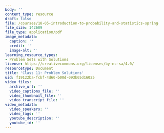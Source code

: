 ```yaml
---
body: ''
content_type: resource
draft: false
file: /courses/18-05-introduction-to-probability-and-statistics-spring-2022/mit18_05_s22_class11_pset_sol.pdf
file_size: 142609
file_type: application/pdf
image_metadata:
  caption: ''
  credit: ''
  image-alt: ''
learning_resource_types:
- Problem Sets with Solutions
license: https://creativecommons.org/licenses/by-nc-sa/4.0/
resourcetype: Document
title: 'Class 11: Problem Solutions'
uid: f19122ba-fcbf-4d60-b00d-093b65d16025
video_files:
  archive_url: ''
  video_captions_file: ''
  video_thumbnail_file: ''
  video_transcript_file: ''
video_metadata:
  video_speakers: ''
  video_tags: ''
  youtube_description: ''
  youtube_id: ''
---
```


